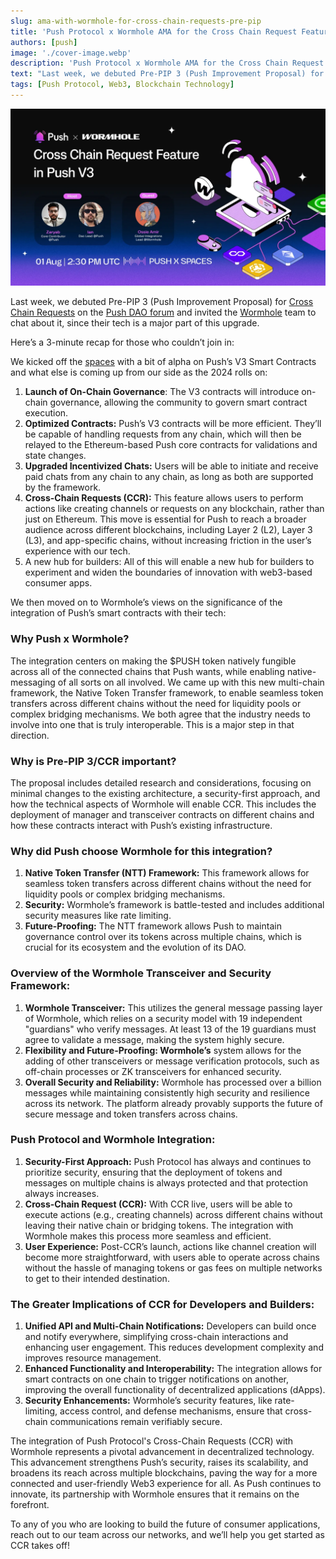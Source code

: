 ```yaml
---
slug: ama-with-wormhole-for-cross-chain-requests-pre-pip
title: 'Push Protocol x Wormhole AMA for the Cross Chain Request Feature in Push V3'
authors: [push]
image: './cover-image.webp'
description: 'Push Protocol x Wormhole AMA for the Cross Chain Request Feature in Push V3'
text: "Last week, we debuted Pre-PIP 3 (Push Improvement Proposal) for Cross Chain Requests on the [Push DAO forum and invited the team to chat about it, since their tech is a major part of this upgrade."
tags: [Push Protocol, Web3, Blockchain Technology]
---
```


![Cover Image of Push Protocol x Wormhole AMA for the Cross Chain Request Feature in Push V3](./cover-image.webp)

<!--truncate-->

Last week, we debuted Pre-PIP 3 (Push Improvement Proposal) for [Cross Chain Requests](https://push.org/blog/cross-chain-requests-pre-pip/) on the [Push DAO forum](https://gov.push.org/t/pre-pip-3-cross-chain-request-feature-in-push-smart-contracts-v3/1794) and invited the [Wormhole](https://wormhole.com/) team to chat about it, since their tech is a major part of this upgrade. 

Here’s a 3-minute recap for those who couldn’t join in:

We kicked off the [spaces](https://x.com/pushprotocol/status/1819017203284578483) with a bit of alpha on Push’s V3 Smart Contracts and what else is coming up from our side as the 2024 rolls on:

1. **Launch of On-Chain Governance**: The V3 contracts will introduce on-chain governance, allowing the community to govern smart contract execution.
2. **Optimized Contracts:** Push’s V3 contracts will be more efficient. They’ll be capable of handling requests from any chain, which will then be relayed to the Ethereum-based Push core contracts for validations and state changes. 
3. **Upgraded Incentivized Chats:** Users will be able to initiate and receive paid chats from any chain to any chain, as long as both are supported by the framework. 
4. **Cross-Chain Requests (CCR):** This feature allows users to perform actions like creating channels or requests on any blockchain, rather than just on Ethereum. This move is essential for Push to reach a broader audience across different blockchains, including Layer 2 (L2), Layer 3 (L3), and app-specific chains, without increasing friction in the user’s experience with our tech.
5. A new hub for builders: All of this will enable a new hub for builders to experiment and widen the boundaries of innovation with web3-based consumer apps. 

We then moved on to Wormhole’s views on the significance of the integration of Push’s smart contracts with their tech: 

### Why Push x Wormhole?

The integration centers on making the $PUSH token natively fungible across all of the connected chains that Push wants, while enabling native-messaging of all sorts on all involved. We came up with this new multi-chain framework, the Native Token Transfer framework, to enable seamless token transfers across different chains without the need for liquidity pools or complex bridging mechanisms. We both agree that the industry needs to involve into one that is truly interoperable. This is a major step in that direction. 

### Why is Pre-PIP 3/CCR important?

The proposal includes detailed research and considerations, focusing on minimal changes to the existing architecture, a security-first approach, and how the technical aspects of Wormhole will enable CCR. This includes the deployment of manager and transceiver contracts on different chains and how these contracts interact with Push’s existing infrastructure.

### Why did Push choose Wormhole for this integration?

1. **Native Token Transfer (NTT) Framework:** This framework allows for seamless token transfers across different chains without the need for liquidity pools or complex bridging mechanisms.
2. **Security:** Wormhole’s framework is battle-tested and includes additional security measures like rate limiting.
3. **Future-Proofing:** The NTT framework allows Push to maintain governance control over its tokens across multiple chains, which is crucial for its ecosystem and the evolution of its DAO. 

### Overview of the Wormhole Transceiver and Security Framework:

1. **Wormhole Transceiver:** This utilizes the general message passing layer of Wormhole, which relies on a security model with 19 independent "guardians" who verify messages. At least 13 of the 19 guardians must agree to validate a message, making the system highly secure. 
2. **Flexibility and Future-Proofing: Wormhole’s** system allows for the adding of other transceivers or message verification protocols, such as off-chain processes or ZK transceivers for enhanced security.
3. **Overall Security and Reliability:** Wormhole has processed over a billion messages while maintaining consistently high security and resilience across its network. The platform already provably supports the future of secure message and token transfers across chains.

### Push Protocol and Wormhole Integration:

1. **Security-First Approach:** Push Protocol has always and continues to prioritize security, ensuring that the deployment of tokens and messages on multiple chains is always protected and that protection always increases. 
2. **Cross-Chain Request (CCR):** With CCR live, users will be able to execute actions (e.g., creating channels) across different chains without leaving their native chain or bridging tokens. The integration with Wormhole makes this process more seamless and efficient.
3. **User Experience:** Post-CCR’s launch, actions like channel creation will become more straightforward, with users able to operate across chains without the hassle of managing tokens or gas fees on multiple networks to get to their intended destination. 

### The Greater Implications of CCR for Developers and Builders:

1. **Unified API and Multi-Chain Notifications:** Developers can build once and notify everywhere, simplifying cross-chain interactions and enhancing user engagement. This reduces development complexity and improves resource management.
2. **Enhanced Functionality and Interoperability:** The integration allows for smart contracts on one chain to trigger notifications on another, improving the overall functionality of decentralized applications (dApps).
3. **Security Enhancements:** Wormhole’s security features, like rate-limiting, access control, and defense mechanisms, ensure that cross-chain communications remain verifiably secure.

The integration of Push Protocol's Cross-Chain Requests (CCR) with Wormhole represents a pivotal advancement in decentralized technology. This advancement strengthens Push’s security, raises its scalability, and broadens its reach across multiple blockchains, paving the way for a more connected and user-friendly Web3 experience for all. As Push continues to innovate, its partnership with Wormhole ensures that it remains on the forefront. 

To any of you who are looking to build the future of consumer applications, reach out to our team across our networks, and we’ll help you get started as CCR takes off!